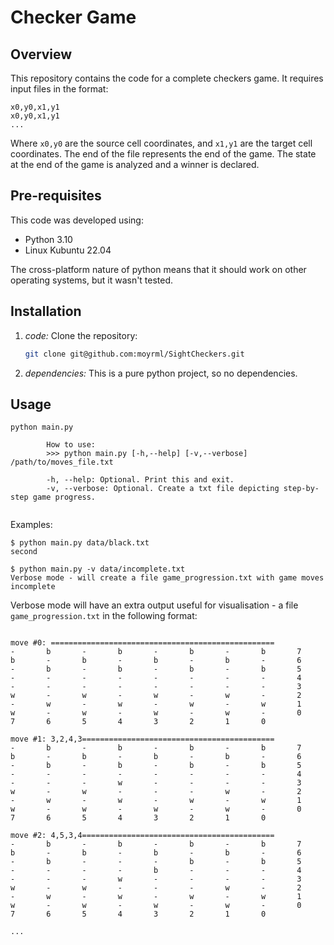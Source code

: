 # Checker Game
## Overview
This repository contains the code for a complete checkers game. It requires input files in the format: 
```commandline
x0,y0,x1,y1
x0,y0,x1,y1
...
```
Where `x0,y0` are the source cell coordinates, and `x1,y1` are the target cell coordinates. The end of the file
represents the end of the game. The state at the end of the game is analyzed and a winner is declared.


## Pre-requisites 
This code was developed using:

* Python 3.10
* Linux Kubuntu 22.04

The cross-platform nature of python means that it should work on other operating systems, but it wasn't tested.

## Installation
1. *code:* Clone the repository:
    ```bash
   git clone git@github.com:moyrml/SightCheckers.git
   ```
   
1. *dependencies:* This is a pure python project, so no dependencies.

## Usage
```commandline
python main.py 

        How to use:
        >>> python main.py [-h,--help] [-v,--verbose] /path/to/moves_file.txt
        
        -h, --help: Optional. Print this and exit.
        -v, --verbose: Optional. Create a txt file depicting step-by-step game progress.
        
```

Examples:

```commandline
$ python main.py data/black.txt 
second
```

```commandline
$ python main.py -v data/incomplete.txt
Verbose mode - will create a file game_progression.txt with game moves
incomplete
```

Verbose mode will have an extra output useful for visualisation - a file `game_progression.txt` in the following
format:
```text

move #0: ==================================================
-       b       -       b       -       b       -       b       7
b       -       b       -       b       -       b       -       6
-       b       -       b       -       b       -       b       5
-       -       -       -       -       -       -       -       4
-       -       -       -       -       -       -       -       3
w       -       w       -       w       -       w       -       2
-       w       -       w       -       w       -       w       1
w       -       w       -       w       -       w       -       0
7       6       5       4       3       2       1       0

move #1: 3,2,4,3===========================================
-       b       -       b       -       b       -       b       7
b       -       b       -       b       -       b       -       6
-       b       -       b       -       b       -       b       5
-       -       -       -       -       -       -       -       4
-       -       -       w       -       -       -       -       3
w       -       w       -       -       -       w       -       2
-       w       -       w       -       w       -       w       1
w       -       w       -       w       -       w       -       0
7       6       5       4       3       2       1       0

move #2: 4,5,3,4===========================================
-       b       -       b       -       b       -       b       7
b       -       b       -       b       -       b       -       6
-       b       -       -       -       b       -       b       5
-       -       -       -       b       -       -       -       4
-       -       -       w       -       -       -       -       3
w       -       w       -       -       -       w       -       2
-       w       -       w       -       w       -       w       1
w       -       w       -       w       -       w       -       0
7       6       5       4       3       2       1       0

...
```